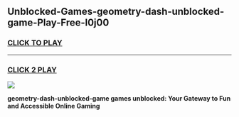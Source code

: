 
## Unblocked-Games-geometry-dash-unblocked-game-Play-Free-l0j00
<h3>
<a href="https://premium76.site?title=geometry-dash-unblocked-game&ref=18A1">CLICK TO PLAY</a></h3>
<hr>

<h3>
<a href="https://premium76.site?title=geometry-dash-unblocked-game&ref=18A1">CLICK 2 PLAY</a>
  
</h3>

<a href="https://premium76.site?title=geometry-dash-unblocked-game&ref=18A1"><img src="https://clearcache.store/games.png"></a>


**geometry-dash-unblocked-game games unblocked: Your Gateway to Fun and Accessible Online Gaming**

